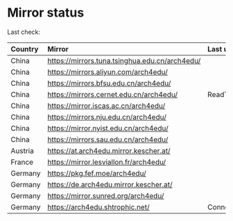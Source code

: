 <script src="./time.js"></script>
# Mirror status
Last check: <script type="text/javascript">localize(1754994521.8716953);</script>

|Country|Mirror|Last update|
|:------|:-----|:----------|
|China|https://mirrors.tuna.tsinghua.edu.cn/arch4edu/|<script type="text/javascript">localize(1754981394);</script>|
|China|https://mirrors.aliyun.com/arch4edu/|<script type="text/javascript">localize(1754938365);</script>|
|China|https://mirrors.bfsu.edu.cn/arch4edu/|<script type="text/javascript">localize(1754938365);</script>|
|China|https://mirrors.cernet.edu.cn/arch4edu/|ReadTimeout|
|China|https://mirror.iscas.ac.cn/arch4edu/|<script type="text/javascript">localize(1754981394);</script>|
|China|https://mirrors.nju.edu.cn/arch4edu/|<script type="text/javascript">localize(1754938365);</script>|
|China|https://mirror.nyist.edu.cn/arch4edu/|<script type="text/javascript">localize(1754938365);</script>|
|China|https://mirrors.sau.edu.cn/arch4edu/|<script type="text/javascript">localize(1754895516);</script>|
|Austria|https://at.arch4edu.mirror.kescher.at/|<script type="text/javascript">localize(1754938365);</script>|
|France|https://mirror.lesviallon.fr/arch4edu/|<script type="text/javascript">localize(1754938365);</script>|
|Germany|https://pkg.fef.moe/arch4edu/|<script type="text/javascript">localize(1754938365);</script>|
|Germany|https://de.arch4edu.mirror.kescher.at/|<script type="text/javascript">localize(1754938365);</script>|
|Germany|https://mirror.sunred.org/arch4edu/|<script type="text/javascript">localize(1754938365);</script>|
|Germany|https://arch4edu.shtrophic.net/|ConnectionError|

<script src="./tablefilter/tablefilter.js"></script>
<script src="./table.js"></script>